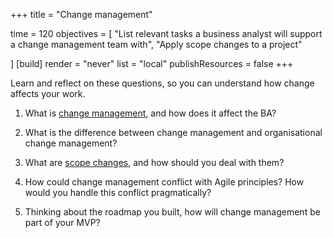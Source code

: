 +++
title = "Change management"

time = 120
objectives = [
    "List relevant tasks a business analyst will support a change management team with",
    "Apply scope changes to a project"

]
[build]
  render = "never"
  list = "local"
  publishResources = false
+++

Learn and reflect on these questions, so you can understand how change affects your work.

1. What is [change management](https://youtu.be/wxVgd8h1svU?si=3ckqHAce9mg_zzhA), and how does it affect the BA?

2. What is the difference between change management and organisational change management?

3. What are [scope changes](https://www.lucidchart.com/blog/scope-change-management), and how should you deal with them?

4. How could change management conflict with Agile principles? How would you handle this conflict pragmatically?

5. Thinking about the roadmap you built, how will change management be part of your MVP?

